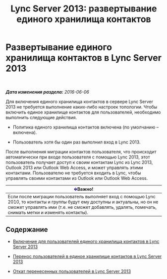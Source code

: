 ﻿---
title: 'Lync Server 2013: развертывание единого хранилища контактов'
TOCTitle: Развертывание единого хранилища контактов
ms:assetid: 68959d58-ac8a-45de-afcd-b9de2c36799c
ms:mtpsurl: https://technet.microsoft.com/ru-ru/library/JJ204963(v=OCS.15)
ms:contentKeyID: 49310032
ms.date: 06/07/2016
mtps_version: v=OCS.15
ms.translationtype: HT
---

# Развертывание единого хранилища контактов в Lync Server 2013

 

_**Дата изменения раздела:** 2016-06-06_

Для включения единого хранилища контактов в сервере Lync Server 2013 не требуется выполнение каких-либо настроек топологии. Чтобы включить единое хранилище контактов для пользователей, необходимо выполнить следующие действия.

  - Политика единого хранилища контактов включена (по умолчанию – включена).

  - Пользователь хотя бы один раз выполнил вход в Lync 2013.

После выполнения миграции контактов пользователя, что происходит автоматически при входе пользователя с помощью Lync 2013, этот пользователь получает доступ к своим контактам Lync из Lync 2013, Outlook 2013 или Outlook Web Access, и может управлять этими контактами. Пользователю не требуется входить в Lync, чтобы управлять своими контактами из Outlook или Outlook Web Access.

<table>
<thead>
<tr class="header">
<th><img src="images/JJ618369.important(OCS.15).gif" title="important" alt="important" />Важно!</th>
</tr>
</thead>
<tbody>
<tr class="odd">
<td>Если после миграции пользователь выполняет вход с помощью Lync 2010, то контакты и группы будут ему доступны и актуальны, но он не сможет управлять ими (т.е. не сможет добавлять, удалять, помечать, снимать метки и изменять контакты).</td>
</tr>
</tbody>
</table>


## Содержание

  - [Включение для пользователей единого хранилища контактов в Lync Server 2013](lync-server-2013-enable-users-for-unified-contact-store.md)

  - [Перенос пользователей в единое хранилище контактов в Lync Server 2013](lync-server-2013-migrate-users-to-unified-contact-store.md)

  - [Откат перенесенных пользователей в Lync Server 2013](lync-server-2013-roll-back-migrated-users.md)

